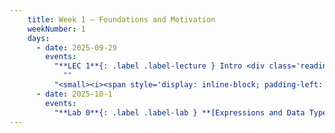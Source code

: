 ```yaml
---
    title: Week 1 – Foundations and Motivation
    weekNumber: 1
    days:
      - date: 2025-09-29
        events:
          "**LEC 1**{: .label .label-lecture } Intro <div class='readings-right'>[Engler 2020](https://www.brookings.edu/articles/what-all-policy-analysts-need-to-know-about-data-science/), [Peixoto 2025](https://www.techpolicy.press/why-generative-ai-isnt-transforming-government-yet-and-what-we-can-do-about-it/)</div>":
            ""
          "<small><i><span style='display: inline-block; padding-left: 80px'><b>Keywords:</b> Dimensionality, policy, introduction, syllabus</span></i></small>":
      - date: 2025-10-1
        events:
          "**Lab 0**{: .label .label-lab } **[Expressions and Data Types](http://datahub.ucsd.edu/user-redirect/git-sync?repo=https://github.com/dsc-courses/dsc10-2023-fa&subPath=labs/lab00/lab00.ipynb)**":               
---
```

